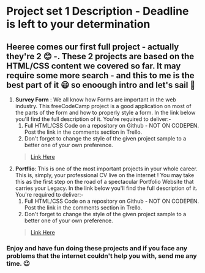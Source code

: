 # Project set 1 Description - Deadline is left to your determination

## Heeree comes our first full project - actually they're 2 :blush: -. These 2 projects are based on the HTML/CSS content we covered so far. It may require some more search - and this to me is the best part of it :smiley: so enoough intro and let's sail :ship:

1. __Survey Form__ : We all know how Forms are important in the web industry. This freeCodeCamp project is a good application on most of the parts of the form and how to properly style a form. In the link below you'll find the full description of it. You're required to deliver:-
   1. Full HTML/CSS Code on a repository on Github - NOT ON CODEPEN. Post the link in the comments section in Trello.
   2. Don't forget to change the style of the given project sample to a better one of your own preference.
    > [Link Here](https://learn.freecodecamp.org/responsive-web-design/responsive-web-design-projects/build-a-survey-form)
2. __Portflio__: This is one of the most important projects in your whole career. This is, simply, your professional CV live on the internet ! You may take this as the first step on the road of a spectacular Portfolio Website that carries your Legacy. In the link below you'll find the full description of it. You're required to deliver:-
   1. Full HTML/CSS Code on a repository on Github - NOT ON CODEPEN. Post the link in the comments section in Trello.
   2. Don't forget to change the style of the given project sample to a better one of your own preference.
    > [Link Here](https://learn.freecodecamp.org/responsive-web-design/responsive-web-design-projects/build-a-personal-portfolio-webpage)

### Enjoy and have fun doing these projects and if you face any problems that the internet couldn't help you with, send me any time. :wink: